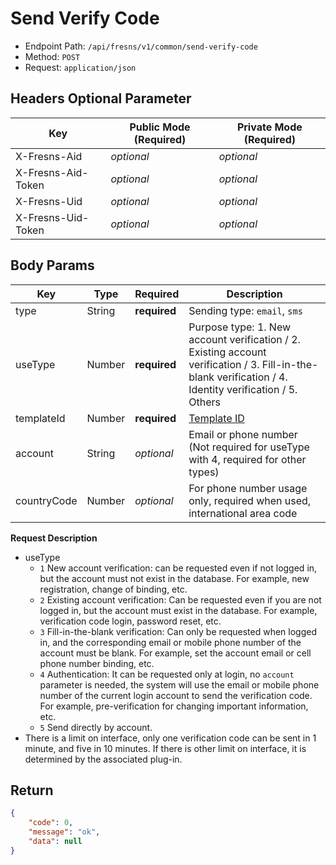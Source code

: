# Send Verify Code

- Endpoint Path: `/api/fresns/v1/common/send-verify-code`
- Method: `POST`
- Request: `application/json`

## Headers Optional Parameter

| Key | Public Mode (Required) | Private Mode (Required) |
| --- | --- | --- |
| X-Fresns-Aid | *optional* | *optional* |
| X-Fresns-Aid-Token | *optional* | *optional* |
| X-Fresns-Uid | *optional* | *optional* |
| X-Fresns-Uid-Token | *optional* | *optional* |

## Body Params

| Key | Type | Required | Description |
| --- | --- | --- | --- |
| type | String | **required** | Sending type: `email`, `sms` |
| useType | Number | **required** | Purpose type: 1. New account verification / 2. Existing account verification / 3. Fill-in-the-blank verification / 4. Identity verification / 5. Others |
| templateId | Number | **required** | [Template ID](../../database/keyname/send.md#verify-code-templates) |
| account | String | *optional* | Email or phone number (Not required for useType with 4, required for other types) |
| countryCode | Number | *optional* | For phone number usage only, required when used, international area code |

**Request Description**

- useType
    - `1` New account verification: can be requested even if not logged in, but the account must not exist in the database. For example, new registration, change of binding, etc.
    - `2` Existing account verification: Can be requested even if you are not logged in, but the account must exist in the database. For example, verification code login, password reset, etc.
    - `3` Fill-in-the-blank verification: Can only be requested when logged in, and the corresponding email or mobile phone number of the account must be blank. For example, set the account email or cell phone number binding, etc.
    - `4` Authentication: It can be requested only at login, no `account` parameter is needed, the system will use the email or mobile phone number of the current login account to send the verification code. For example, pre-verification for changing important information, etc.
    - `5` Send directly by account.
- There is a limit on interface, only one verification code can be sent in 1 minute, and five in 10 minutes. If there is other limit on interface, it is determined by the associated plug-in.

## Return

```json
{
    "code": 0,
    "message": "ok",
    "data": null
}
```
